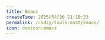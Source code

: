 ```yaml
---
title: Emacs
createTime: 2025/04/26 21:10:33
permalink: /csdiy/tools-must/Emacs/
icon: devicon:emacs
---
```

